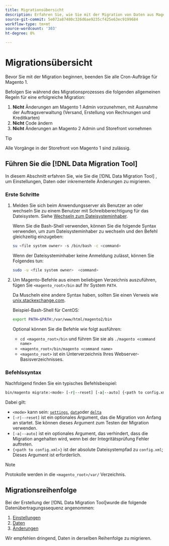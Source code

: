 ```yaml
---
title: Migrationsübersicht
description: Erfahren Sie, wie Sie mit der Migration von Daten aus Magento 1 zu Magento 2 beginnen können. [!DNL Data Migration Tool].
source-git-commit: 5e072a87480c326d6ae9235cf425e63ec9199684
workflow-type: tm+mt
source-wordcount: '303'
ht-degree: 0%

---
```



# Migrationsübersicht

Bevor Sie mit der Migration beginnen, beenden Sie alle Cron-Aufträge für Magento 1.

Befolgen Sie während des Migrationsprozesses die folgenden allgemeinen Regeln für eine erfolgreiche Migration:

1. **Nicht** Änderungen am Magento 1 Admin vorzunehmen, mit Ausnahme der Auftragsverwaltung (Versand, Erstellung von Rechnungen und Kreditkarten)
1. **Nicht** Code ändern
1. **Nicht** Änderungen an Magento 2 Admin und Storefront vornehmen

>[!TIP]
>
>Alle Vorgänge in der Storefront von Magento 1 sind zulässig.

## Führen Sie die [!DNL Data Migration Tool]

In diesem Abschnitt erfahren Sie, wie Sie die [!DNL Data Migration Tool] , um Einstellungen, Daten oder inkrementelle Änderungen zu migrieren.

### Erste Schritte

1. Melden Sie sich beim Anwendungsserver als Benutzer an oder wechseln Sie zu einem Benutzer mit Schreibberechtigung für das Dateisystem. Siehe [Wechseln zum Dateisysteminhaber](../../../installation/prerequisites/file-system/overview.md).

   Wenn Sie die Bash-Shell verwenden, können Sie die folgende Syntax verwenden, um zum Dateisysteminhaber zu wechseln und den Befehl gleichzeitig einzugeben:

   ```bash
   su <file system owner> -s /bin/bash -c <command>
   ```

   Wenn der Dateisysteminhaber keine Anmeldung zulässt, können Sie Folgendes tun:

   ```bash
   sudo -u <file system owner>  <command>
   ```

1. Um Magento-Befehle aus einem beliebigen Verzeichnis auszuführen, fügen Sie `<magento_root>/bin` auf Ihr System `PATH`.

   Da Muscheln eine andere Syntax haben, sollten Sie einen Verweis wie [unix.stackexchange.com](https://unix.stackexchange.com/questions/117467/how-to-permanently-set-environmental-variables).

   Beispiel-Bash-Shell für CentOS:

   ```bash
   export PATH=$PATH:/var/www/html/magento2/bin
   ```

   Optional können Sie die Befehle wie folgt ausführen:

   - `cd <magento_root>/bin` und führen Sie sie als `./magento <command name>`
   - `<magento_root>/bin/magento <command name>`
   - `<magento_root>` ist ein Unterverzeichnis Ihres Webserver-Basisverzeichnisses.

### Befehlssyntax

Nachfolgend finden Sie ein typisches Befehlsbeispiel:

```bash
bin/magento migrate:<mode> [-r|--reset] [-a|--auto] {<path to config.xml>}
```

Dabei gilt:

- `<mode>` kann sein: [`settings`](settings.md), [`data`](data.md)oder [`delta`](delta.md)
- `[-r|--reset]` ist ein optionales Argument, das die Migration von Anfang an startet. Sie können dieses Argument zum Testen der Migration verwenden.
- `[-a|--auto]` ist ein optionales Argument, das verhindert, dass die Migration angehalten wird, wenn bei der Integritätsprüfung Fehler auftreten.
- `{<path to config.xml>}` ist der absolute Dateisystempfad zu `config.xml`; Dieses Argument ist erforderlich.

>[!NOTE]
>
>Protokolle werden in die `<magento_root>/var/` Verzeichnis.


## Migrationsreihenfolge

Bei der Erstellung der [!DNL Data Migration Tool]wurde die folgende Datenübertragungssequenz angenommen:

1. [Einstellungen](settings.md)
1. [Daten](data.md)
1. [Änderungen](delta.md)

Wir empfehlen dringend, Daten in derselben Reihenfolge zu migrieren.
